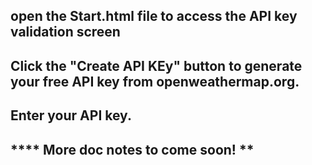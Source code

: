 
## open the Start.html file to access the API key validation screen 

## Click the "Create API KEy" button to generate your free API key from openweathermap.org. 

## Enter your API key. 

## **** More doc notes to come soon! ** 
